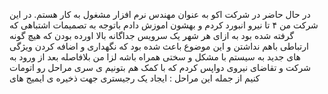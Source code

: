 در حال حاضر در شرکت اکو به عنوان مهندس نرم افزار مشغول به کار هستم.
در این شرکت من ۴ تا نیرو انبورد کردم و بهشون اموزش دادم
باتوجه به تصمیمات اشتباهی که گرفته شده بود به ازای هر شهر یک سرویس جداگانه بالا اورده بودن که هیچ گونه ارتباطی باهم نداشتن و این موضوع باعث شده بود که نگهداری و اضافه کردن ویژگی های جدید به سیستم با مشکل و سختی همراه باشه
لزا من بلافاصله بعد از ورود به شرکت و تقاضای نیروی دواپس کردم که با کمک هم بتونیم ی سری مراحل رو اتومات کنیم 
از جمله این مراحل :
ایجاد یک رجیستری جهت ذخیره ی ایمیج های